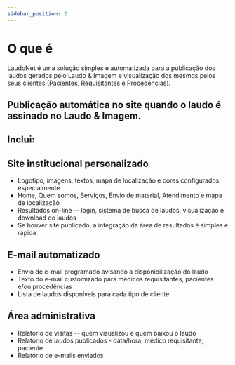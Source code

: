 ```yaml
---
sidebar_position: 2
---
```


# O que é

LaudoNet é uma solução simples e automatizada para a publicação dos laudos gerados pelo Laudo & Imagem e visualização dos mesmos pelos seus clientes (Pacientes, Requisitantes e Procedências).

## Publicação automática no site quando o laudo é assinado no Laudo & Imagem.

## Inclui:

## Site institucional personalizado

-   Logotipo, imagens, textos, mapa de localização e cores configurados
    especialmente
-   Home, Quem somos, Serviços, Envio de material, Atendimento e mapa de
    localização
-   Resultados on-line -- login, sistema de busca de laudos,
    visualização e download de laudos
-   Se houver site publicado, a integração da área de resultados é
    simples e rápida

## E-mail automatizado

-   Envio de e-mail programado avisando a disponibilização do laudo
-   Texto do e-mail customizado para médicos requisitantes, pacientes e/ou
    procedências
-   Lista de laudos disponíveis para cada tipo de cliente

## Área administrativa

-   Relatório de visitas -- quem visualizou e quem baixou o laudo
-   Relatório de laudos publicados - data/hora, médico requisitante,
    paciente
-   Relatório de e-mails enviados
